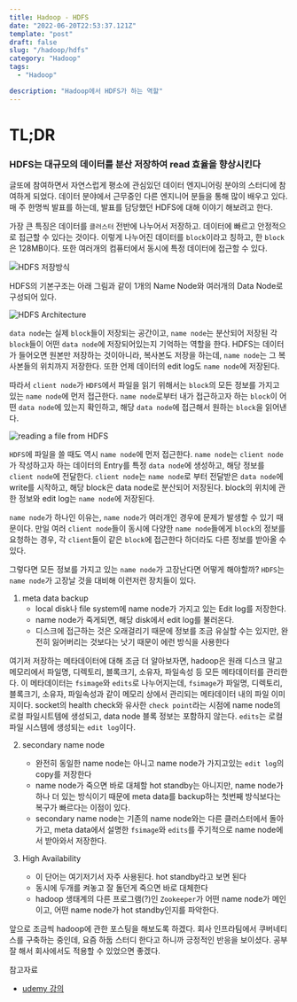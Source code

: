 ```yaml
---
title: Hadoop - HDFS
date: "2022-06-20T22:53:37.121Z"
template: "post"
draft: false
slug: "/hadoop/hdfs"
category: "Hadoop"
tags:
  - "Hadoop"

description: "Hadoop에서 HDFS가 하는 역할"
---
```


# TL;DR

### HDFS는 대규모의 데이터를 분산 저장하여 read 효율을 향상시킨다

글또에 참여하면서 자연스럽게 평소에 관심있던 데이터 엔지니어링 분야의 스터디에 참여하게 되었다. 데이터 분야에서 근무중인 다른 엔지니어 분들을 통해 많이 배우고 있다. 매 주 한명씩 발표를 하는데, 발표를 담당했던 HDFS에 대해 이야기 해보려고 한다.

가장 큰 특징은 데이터를 `클러스터` 전반에 나누어서 저장하고. 데이터에 빠르고 안정적으로 접근할 수 있다는 것이다. 이렇게 나누어진 데이터를 `block`이라고 칭하고, 한 `block`은 128MB이다. 또한 여러개의 컴퓨터에서 동시에 특정 데이터에 접근할 수 있다.

![HDFS 저장방식](https://i.imgur.com/m8rGbKK.png)

HDFS의 기본구조는 아래 그림과 같이 1개의 Name Node와 여러개의 Data Node로 구성되어 있다.

![HDFS Architecture](https://i.imgur.com/8o8HG7B.png)

`data node`는 실제 `block`들이 저장되는 공간이고, `name node`는 분산되어 저장된 각 `block`들이 어떤 `data node`에 저장되어있는지 기억하는 역할을 한다. HDFS는 데이터가 들어오면 원본만 저장하는 것이아니라, 복사본도 저장을 하는데, `name node`는 그 복사본들의 위치까지 저장한다. 또한 언제 데이터의 edit log도 `name node`에 저장된다.

따라서 `client node`가 `HDFS`에서 파일을 읽기 위해서는 `block`의 모든 정보를 가지고 있는 `name node`에 먼저 접근한다. `name node`로부터 내가 접근하고자 하는 `block`이 어떤 `data node`에 있는지 확인하고, 해당 `data node`에 접근해서 원하는 `block`을 읽어낸다.

![reading a file from HDFS](https://i.imgur.com/dXbyswZ.png)

`HDFS`에 파일을 쓸 때도 역시 `name node`에 먼저 접근한다. `name node`는 `client node`가 작성하고자 하는 데이터의 Entry를 특정 `data node`에 생성하고, 해당 정보를 `client node`에 전달한다. `client node`는 `name node`로 부터 전달받은 `data node`에 write를 시작하고, 해당 block은 data node로 분산되어 저장된다. block의 위치에 관한 정보와 edit log는 `name node`에 저장된다.

`name node`가 하나인 이유는, `name node`가 여러개인 경우에 문제가 발생할 수 있기 때문이다. 만일 여러 `client node`들이 동시에 다양한 `name node`들에게 `block`의 정보를 요청하는 경우, 각 `client`들이 같은 `block`에 접근한다 하더라도 다른 정보를 받아올 수 있다.

그렇다면 모든 정보를 가지고 있는 `name node`가 고장난다면 어떻게 해야할까? `HDFS`는 `name node`가 고장날 것을 대비해 이런저런 장치들이 있다.

1. meta data backup
   - local disk나 file system에 name node가 가지고 있는 Edit log를 저장한다.
   - name node가 죽게되면, 해당 disk에서 edit log를 불러온다.
   - 디스크에 접근하는 것은 오래걸리기 때문에 정보를 조금 유실할 수는 있지만, 완전히 잃어버리는 것보다는 낫기 때문이 에런 방식을 사용한다

여기저 저장하는 메타데이터에 대해 조금 더 알아보자면, hadoop은 원래 디스크 말고 메모리에서 파일명, 디렉토리, 블록크기, 소유자, 파일속성 등 모든 메타데이터를 관리한다. 이 메타데이터는 `fsimage`와 `edits`로 나누어지는데, `fsimage`가 파일명, 디렉토리, 블록크기, 소유자, 파일속성과 같이 메모리 상에서 관리되는 메타데이터 내의 파일 이미지이다. socket의 health check와 유사한 `check point`라는 시점에 name node의 로컬 파일시트템에 생성되고, data node 블록 정보는 포함하지 않는다. `edits`는 로컬 파일 시스템에 생성되는 `edit log`이다.

2. secondary name node

   - 완전히 동일한 name node는 아니고 name node가 가지고있는 `edit log`의 copy를 저장한다
   - name node가 죽으면 바로 대체할 hot standby는 아니지만, name node가 하나 더 있는 방식이기 때문에 meta data를 backup하는 첫번째 방식보다는 복구가 빠르다는 이점이 있다.
   - secondary name node는 기존의 name node와는 다른 클러스터에서 돌아가고, meta data에서 설명한 `fsimage`와 `edits`를 주기적으로 name node에서 받아와서 저장한다.

3. High Availability
   - 이 단어는 여기저기서 자주 사용된다. hot standby라고 보면 된다
   - 동시에 두개를 켜놓고 잘 돌던게 죽으면 바로 대체한다
   - hadoop 생태계의 다른 프로그램(?)인 `Zookeeper`가 어떤 name node가 메인이고, 어떤 name node가 hot standby인지를 파악한다.

앞으로 조금씩 hadoop에 관한 포스팅을 해보도록 하겠다. 회사 인프라팀에서 쿠버네티스를 구축하는 중인데, 요즘 하둡 스터디 한다고 하니까 긍정적인 반응을 보이셨다. 공부 잘 해서 회사에서도 적용할 수 있었으면 좋겠다.

참고자료

- [udemy 강의](https://www.udemy.com/course/best-hadoop/learn/lecture/28318946?start=30#overview)
